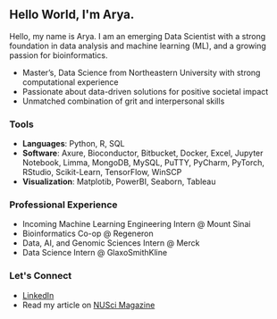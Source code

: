 ## Hello World, I'm Arya.

<!--
**shukla-arya/shukla-arya** is a ✨ _special_ ✨ repository because its `README.md` (this file) appears on your GitHub profile.

Here are some ideas to get you started:

- 🔭 I’m currently working on ...
- 🌱 I’m currently learning ...
- 👯 I’m looking to collaborate on ...
- 🤔 I’m looking for help with ...
- 💬 Ask me about ...
- 📫 How to reach me: ...
- 😄 Pronouns: ...
- ⚡ Fun fact: ...
-->

Hello, my name is Arya. I am an emerging Data Scientist with a strong foundation in data analysis and machine learning (ML), and a growing passion for bioinformatics.

* Master’s, Data Science from Northeastern University with strong computational experience
* Passionate about data-driven solutions for positive societal impact
* Unmatched combination of grit and interpersonal skills
  
### Tools
* **Languages**: Python, R, SQL
* **Software**: Axure, Bioconductor, Bitbucket, Docker, Excel, Jupyter Notebook, Limma, MongoDB, 
MySQL, PuTTY, PyCharm, PyTorch, RStudio, Scikit-Learn, TensorFlow, WinSCP
* **Visualization**: Matplotib, PowerBI, Seaborn, Tableau

### Professional Experience
* Incoming Machine Learning Engineering Intern @ Mount Sinai
* Bioinformatics Co-op @ Regeneron
* Data, AI, and Genomic Sciences Intern @ Merck
* Data Science Intern @ GlaxoSmithKline

### Let's Connect
* [LinkedIn](https://www.linkedin.com/in/arya-a-shukla)
* Read my article on [NUSci Magazine](https://nuscimagazine.com/opinion-the-need-to-tackle-bias-in-the-sphere-of-artificial-intelligence/)

